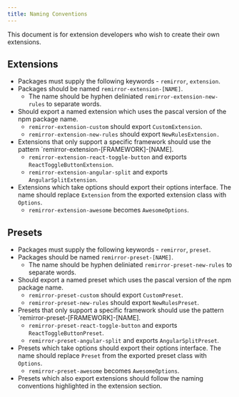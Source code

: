 ```yaml
---
title: Naming Conventions
---
```


This document is for extension developers who wish to create their own extensions.

## Extensions

- Packages must supply the following keywords - `remirror`, `extension`.
- Packages should be named `remirror-extension-[NAME]`.
  - The name should be hyphen deliniated `remirror-extension-new-rules` to separate words.
- Should export a named extension which uses the pascal version of the npm package name.
  - `remirror-extension-custom` should export `CustomExtension`.
  - `remirror-extension-new-rules` should export `NewRulesExtension.`
- Extensions that only support a specific framework should use the pattern `remirror-extension-[FRAMEWORK]-[NAME].
  - `remirror-extension-react-toggle-button` and exports `ReactToggleButtonExtension`.
  - `remirror-extension-angular-split` and exports `AngularSplitExtension`.
- Extensions which take options should export their options interface. The name should replace `Extension` from the exported extension class with `Options`.
  - `remirror-extension-awesome` becomes `AwesomeOptions`.

## Presets

- Packages must supply the following keywords - `remirror`, `preset`.
- Packages should be named `remirror-preset-[NAME]`.
  - The name should be hyphen deliniated `remirror-preset-new-rules` to separate words.
- Should export a named preset which uses the pascal version of the npm package name.
  - `remirror-preset-custom` should export `CustomPreset`.
  - `remirror-preset-new-rules` should export `NewRulesPreset`.
- Presets that only support a specific framework should use the pattern `remirror-preset-[FRAMEWORK]-[NAME].
  - `remirror-preset-react-toggle-button` and exports `ReactToggleButtonPreset`.
  - `remirror-preset-angular-split` and exports `AngularSplitPreset`.
- Presets which take options should export their options interface. The name should replace `Preset` from the exported preset class with `Options`.
  - `remirror-preset-awesome` becomes `AwesomeOptions`.
- Presets which also export extensions should follow the naming conventions highlighted in the extension section.
